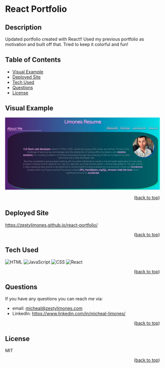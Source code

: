 # React Portfolio

## Description

Updated portfolio created with React!! Used my previous portfolio as motivation and built off that. Tried to keep it colorful and fun!

## Table of Contents

- [Visual Example](#visual-example)
- [Deployed Site](#deployed-site)
- [Tech Used](#tech-used)
- [Questions](#questions)
- [License](#license)

## Visual Example

![main page of my portfolio](./assets/portfolio-screenshot.jpg)

<p align="right">(<a href="#top">back to top</a>)</p>

## Deployed Site

https://zestylimones.github.io/react-portfolio/

<p align="right">(<a href="#top">back to top</a>)</p>

## Tech Used

<div style='margin: 1em 0;'>
<img src="https://cdn.jsdelivr.net/gh/devicons/devicon/icons/html5/html5-original.svg" alt="HTML" width="4%" />
<img src="https://cdn.jsdelivr.net/gh/devicons/devicon/icons/javascript/javascript-original.svg" alt="JavaScript" width="4%" />
<img src="https://cdn.jsdelivr.net/gh/devicons/devicon/icons/css3/css3-original.svg" alt="CSS" width="4%" />
<img src="https://cdn.jsdelivr.net/gh/devicons/devicon/icons/react/react-original.svg" alt="React" width="4%" />

</div>

<p align="right">(<a href="#top">back to top</a>)</p>

## Questions

If you have any questions you can reach me via:

- email: micheal@zestylimones.com
- LinkedIn: https://www.linkedin.com/in/micheal-limones/

<p align="right">(<a href="#top">back to top</a>)</p>

## License

MIT

<p align="right">(<a href="#top">back to top</a>)</p>
